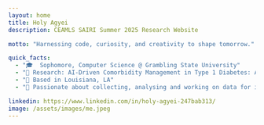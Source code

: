 ```yaml
---
layout: home
title: Holy Agyei
description: CEAMLS SAIRI Summer 2025 Research Website

motto: "Harnessing code, curiosity, and creativity to shape tomorrow."

quick_facts:
  - "🎓  Sophomore, Computer Science @ Grambling State University"
  - "🔬 Research: AI-Driven Comorbidity Management in Type 1 Diabetes: A Reinforcement Learning Approach"
  - "📍 Based in Louisiana, LA"
  - "🚀 Passionate about collecting, analysing and working on data for impacts"

linkedin: https://www.linkedin.com/in/holy-agyei-247bab313/
image: /assets/images/me.jpeg
---
```


